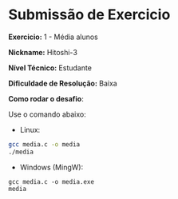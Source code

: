 # Submissão de Exercicio

**Exercicio:** 1 - Média alunos

**Nickname:** Hitoshi-3

**Nível Técnico:** Estudante

**Dificuldade de Resolução:** Baixa

**Como rodar o desafio**: 

Use o comando abaixo: 

- Linux:  
```bash
gcc media.c -o media
./media
```

- Windows (MingW):  
```batch
gcc media.c -o media.exe
media
```